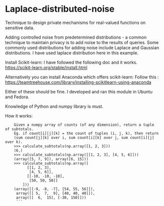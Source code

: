 # Laplace-distributed-noise
Technique to design private mechanisms for real-valued functions on sensitive data.

Adding controlled noise from predetermined distributions - a common technique to maintain privacy is to add noise to the results of queries. Some commonly used distributions for adding noise include Laplace and Gaussian distributions.
I have used laplace distribution here in this example.

Install Scikit-learn:
I have followed the following doc and it works.
https://scikit-learn.org/stable/install.html

Alternatively you can install Anaconda which offers scikit-learn:
Follow this :  https://teamtreehouse.com/library/installing-scikitlearn-using-anaconda

Either of these should be fine.
I developed and ran this module in Ubuntu and Fedora.

Knowledge of Python and numpy library is must.

How it works:

```
    Given a numpy array of counts (of any dimension), return a tuple of subtotals.
    Eg. if count[i][j][k] = the count of tuples (i, j, k), then return
    (sum count[j][k] over i, sum count[i][k] over j, sum count[i][j] over k).
    >>> calculate_subtotals(np.array([1, 2, 3]))
    (6,)
    >>> calculate_subtotals(np.array([[1, 2, 3], [4, 5, 6]]))
    (array([5, 7, 9]), array([6, 15]))
    >>> calculate_subtotals(np.array([
          [[1, 2, 3],
           [4, 5, 6]],
          [[-10, -10, -10],
           [50, 50, 50]]
        ]))
    (array([[-9, -8, -7], [54, 55, 56]]),
     array([[ 5,  7,  9], [40, 40, 40]]),
     array([[  6,  15], [-30, 150]]))
     ```
     
